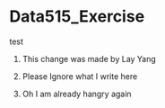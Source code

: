 # Data515_Exercise

test


1. This change was made by Lay Yang

2. Please Ignore what I write here

3. Oh I am already hangry again 

